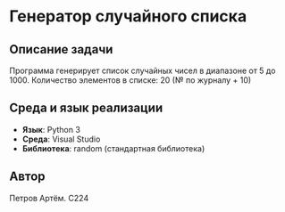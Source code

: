 # Генератор случайного списка

## Описание задачи
Программа генерирует список случайных чисел в диапазоне от 5 до 1000.
Количество элементов в списке: 20 (№ по журналу + 10)

## Среда и язык реализации
- **Язык**: Python 3
- **Среда**: Visual Studio
- **Библиотека**: random (стандартная библиотека)

## Автор
Петров Артём. С224
